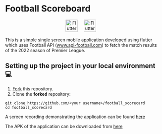 # Football Scoreboard

<p  align="center">
<a  href="https://flutter.dev"  target="_blank"><img  height="39"  src="https://user-images.githubusercontent.com/37345795/205487266-9604e883-3bd3-45a5-b172-f4617d911ee3.png"  alt="Flutter Logo"></a> <a>&nbsp;&nbsp;&nbsp;</a>
<a  href="https://dart.dev/"  target="_blank"><img  height="39"  src="https://user-images.githubusercontent.com/37345795/205487289-bd04321b-3f3a-431d-9c29-7e8e4a22d43f.png"  alt="Flutter Logo"></a> <a>&nbsp;&nbsp;&nbsp;</a>

This is a simple single screen mobile application developed using flutter which uses Football API (www.api-football.com) to fetch the match results of the 2022 season of Premier League.

## Setting up the project in your local environment💻

1. [Fork](https://github.com/mauryakshitij/football_scoreboard/fork) this repository.
2. Clone the **forked** repository:
```
git clone https://github.com/<your username>/football_scorecard
cd football_scorecard
```
A screen recording demonstrating the application can be found <a href="https://drive.google.com/file/d/1-hpALklt9fm8_1Yiw2brVykRhQd1PSuS/view?usp=sharing">here</a>

The APK of the application can be downloaded from <a href="https://drive.google.com/file/d/1Gx9oA0YSpMozwn1Z2JequRiNgJ9x-d7d/view?usp=sharing">here</a>
